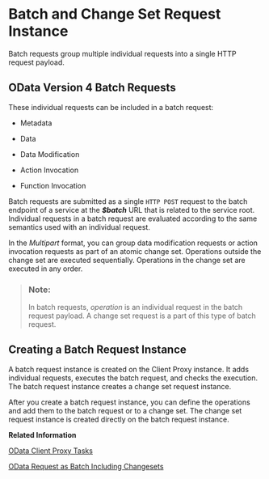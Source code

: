 <!-- loiob958c17a762c437b98f9b7ac650d6f92 -->

# Batch and Change Set Request Instance

Batch requests group multiple individual requests into a single HTTP request payload.



<a name="loiob958c17a762c437b98f9b7ac650d6f92__section_q3s_z52_rsb"/>

## OData Version 4 Batch Requests

These individual requests can be included in a batch request:

-   Metadata

-   Data

-   Data Modification

-   Action Invocation

-   Function Invocation


Batch requests are submitted as a single `HTTP POST` request to the batch endpoint of a service at the ***$batch*** URL that is related to the service root. Individual requests in a batch request are evaluated according to the same semantics used with an individual request.

In the *Multipart* format, you can group data modification requests or action invocation requests as part of an atomic change set. Operations outside the change set are executed sequentially. Operations in the change set are executed in any order.

> ### Note:  
> In batch requests, *operation* is an individual request in the batch request payload. A change set request is a part of this type of batch request.



<a name="loiob958c17a762c437b98f9b7ac650d6f92__section_uxd_5y2_rsb"/>

## Creating a Batch Request Instance

A batch request instance is created on the Client Proxy instance. It adds individual requests, executes the batch request, and checks the execution. The batch request instance creates a change set request instance.

After you create a batch request instance, you can define the operations and add them to the batch request or to a change set. The change set request instance is created directly on the batch request instance.

**Related Information**  


[OData Client Proxy Tasks](odata-client-proxy-tasks-2ad7bcc.md "Get an overview of some of the most common OData Client Proxy tasks.")

[OData Request as Batch Including Changesets](odata-request-as-batch-including-changesets-fc10253.md "Create an $batch request, including changesets in the Client Proxy instance.")

